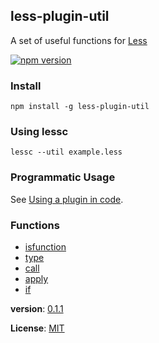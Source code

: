 ## less-plugin-util
A set of useful functions for [Less](http://www.lesscss.org/) 

[![npm version](https://badge.fury.io/js/less-plugin-util.svg)](https://badge.fury.io/js/less-plugin-util)

### Install
    npm install -g less-plugin-util

### Using lessc
    lessc --util example.less

### Programmatic Usage
See [Using a plugin in code](http://lesscss.org/usage/#plugins-using-a-plugin-in-code).



### Functions
* [isfunction](docs/funcref.md/#isfunction)
* [type](docs/funcref.md/#type)
* [call](docs/funcref.md/#call)
* [apply](docs/funcref.md/#apply)
* [if](docs/funcref.md/#if)


**version**: [0.1.1](changelog.md)

**License**: [MIT](https://github.com/FaberVitale/less-plugin-util/blob/master/LICENSE)
